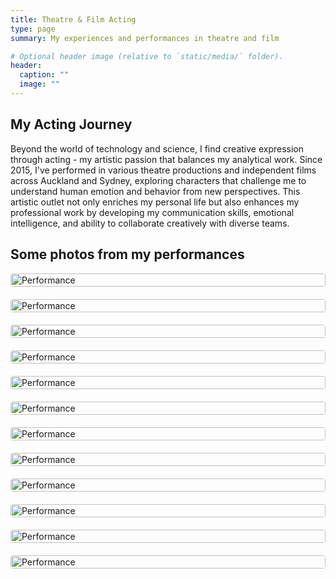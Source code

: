 ```yaml
---
title: Theatre & Film Acting
type: page
summary: My experiences and performances in theatre and film

# Optional header image (relative to `static/media/` folder).
header:
  caption: ""
  image: ""
---
```


## My Acting Journey

Beyond the world of technology and science, I find creative expression through acting - my artistic passion that balances my analytical work. Since 2015, I've performed in various theatre productions and independent films across Auckland and Sydney, exploring characters that challenge me to understand human emotion and behavior from new perspectives. This artistic outlet not only enriches my personal life but also enhances my professional work by developing my communication skills, emotional intelligence, and ability to collaborate creatively with diverse teams.

## Some photos from my performances

<div class="gallery-grid">
  <div class="gallery-item">
    <img src="gallery/IMG_0149.jpg" alt="Performance">
  </div>
  <div class="gallery-item">
    <img src="gallery/IMG_0172.jpg" alt="Performance">
  </div>
  <div class="gallery-item">
    <img src="gallery/IMG_0174.jpg" alt="Performance">
  </div>
  <div class="gallery-item">
    <img src="gallery/IMG_0639.jpg" alt="Performance">
  </div>
  <div class="gallery-item">
    <img src="gallery/IMG_0640.jpg" alt="Performance">
  </div>
  <div class="gallery-item">
    <img src="gallery/IMG_0642.jpg" alt="Performance">
  </div>
  <div class="gallery-item">
    <img src="gallery/IMG_0643.jpg" alt="Performance">
  </div>
  <div class="gallery-item">
    <img src="gallery/IMG_0644.jpg" alt="Performance">
  </div>
  <div class="gallery-item">
    <img src="gallery/IMG_0648.jpg" alt="Performance">
  </div>
  <div class="gallery-item">
    <img src="gallery/IMG_0649.jpg" alt="Performance">
  </div>
  <div class="gallery-item">
    <img src="gallery/IMG_0651.jpg" alt="Performance">
  </div>
  <div class="gallery-item">
    <img src="gallery/IMG_0653.jpg" alt="Performance">
  </div>
</div>

<style>
.gallery-grid {
  display: grid;
  grid-template-columns: repeat(auto-fill, minmax(250px, 1fr));
  grid-gap: 20px;
}

.gallery-item img {
  width: 100%;
  height: auto;
  border-radius: 4px;
  transition: transform 0.3s ease;
}

.gallery-item img:hover {
  transform: scale(1.03);
}
</style>
